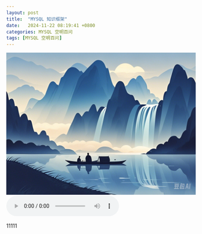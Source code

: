 ```yaml
---
layout: post
title:  "MYSQL 知识框架"
date:   2024-11-22 08:19:41 +0800
categories: MYSQL 空明百问
tags: [MYSQL 空明百问]
---
```

![描述图片](/asset/img/1.png)
<audio controls autoplay>
  <source src="/asset/mp3/a2.mp3" type="audio/mpeg">
</audio>


11111